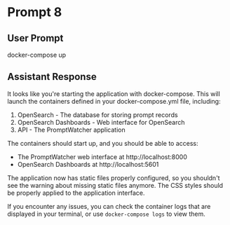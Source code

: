 # Prompt 8

## User Prompt
docker-compose up

## Assistant Response
It looks like you're starting the application with docker-compose. This will launch the containers defined in your docker-compose.yml file, including:

1. OpenSearch - The database for storing prompt records
2. OpenSearch Dashboards - Web interface for OpenSearch
3. API - The PromptWatcher application

The containers should start up, and you should be able to access:
- The PromptWatcher web interface at http://localhost:8000
- OpenSearch Dashboards at http://localhost:5601

The application now has static files properly configured, so you shouldn't see the warning about missing static files anymore. The CSS styles should be properly applied to the application interface.

If you encounter any issues, you can check the container logs that are displayed in your terminal, or use `docker-compose logs` to view them.